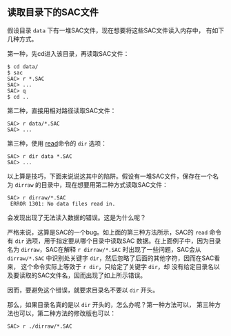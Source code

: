 ## 读取目录下的SAC文件

假设目录 `data` 下有一堆SAC文件，现在想要将这些SAC文件读入内存中，
有如下几种方式。

第一种，先cd进入该目录，再读取SAC文件：

``` {.bash}
$ cd data/
$ sac
SAC> r *.SAC
SAC> ...
SAC> q
$ cd ..
```

第二种，直接用相对路径读取SAC文件：

``` {.bash}
SAC> r data/*.SAC
SAC> ...
```

第三种，使用 [read](/commands/read.md)命令的 `dir` 选项：

``` {.bash}
SAC> r dir data *.SAC
SAC> ...
```

以上算是技巧，下面来说说这其中的陷阱。假设有一堆SAC文件，保存在一个名为
`dirraw` 的目录中，现在想要用第二种方式读取SAC文件：

``` {.bash}
SAC> r dirraw/*.SAC
 ERROR 1301: No data files read in.
```

会发现出现了无法读入数据的错误。这是为什么呢？

严格来说，这算是SAC的一个bug。如上面的第三种方法所示，SAC的 `read`
命令有 `dir` 选项，用于指定要从哪个目录中读取SAC
数据。在上面例子中，因为目录名为 `dirraw`，SAC在解释 `r dirraw/*.SAC`
时出现了一些问题，SAC会从 `dirraw/*.SAC` 中识别处关键字
`dir`，然后忽略了后面的其他字符，因而在SAC看来， 这个命令实际上等效于
`r dir`，只给定了关键字 `dir`，却
没有给定目录名以及要读取的SAC文件名，因而出现了如上所示错误。

因而，要避免这个错误，就要求目录名不要以 `dir` 开头。

那么，如果目录名真的是以 `dir` 开头的，怎么办呢？第一种方法可以，
第三种方法也可以，第二种方法的修改版也可以：

``` {.bash}
SAC> r ./dirraw/*.SAC
```
